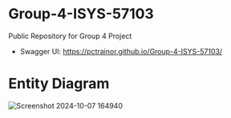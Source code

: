 # Group-4-ISYS-57103

Public Repository for Group 4 Project

- Swagger UI: https://pctrainor.github.io/Group-4-ISYS-57103/

# Entity Diagram

![Screenshot 2024-10-07 164940](https://github.com/user-attachments/assets/347e76b8-3946-4f64-a76e-2da7a0c25b0a)
